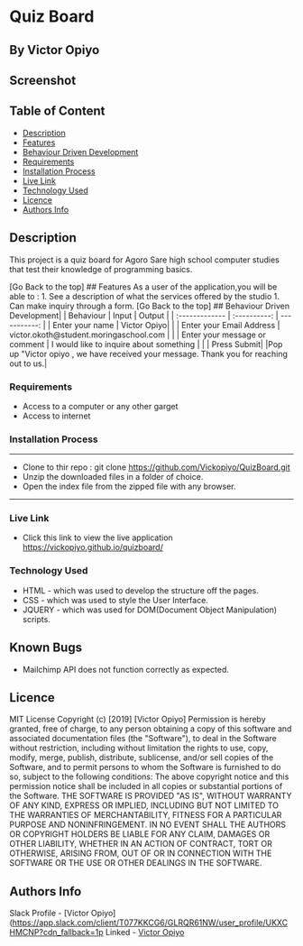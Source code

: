 # Quiz Board
 ## By Victor Opiyo
## Screenshot
 
 ## Table of Content
 - [Description](#description)
 - [Features](#features)
 - [Behaviour Driven Development](#Behaviour-Driven-Development)
 - [Requirements](#requirements)
 - [Installation Process](#installation-Process)
 - [Live Link](#Live-Link)
 - [Technology  Used](#technology-Used)
 - [Licence](#licence)
 - [Authors Info](#Authors-Info)
 ## Description
 <p>This project is a quiz board for Agoro Sare high school computer studies that test their knowledge of programming basics.</p>
[Go Back to the top]
## Features
As a user of the application,you will be able to :
1. See a description of what the services offered by the studio
1. Can make inquiry through a form.
[Go Back to the top]
## Behaviour Driven Development|
| Behaviour      | Input        | Output       |
| :------------- | :----------: | -----------: |
|  Enter your name  |   Victor Opiyo|     |
| Enter your Email Address  | victor.okoth@student.moringaschool.com |   |
| Enter your message or comment   |  I would like to inquire about something     |     |
| Press Submit|     |Pop up "Victor opiyo , we have received your message. Thank you for reaching out to us.|

 ###  Requirements
 * Access to  a computer or any other garget
 * Access to internet
 ### Installation Process
 ****
* Clone to thir repo : git clone https://github.com/Vickopiyo/QuizBoard.git
* Unzip the downloaded files in a folder of choice.
* Open the index file from the zipped file with any browser.
 ****
 
### Live Link
- Click this link to view the live application https://vickopiyo.github.io/quizboard/
### Technology  Used
* HTML - which was used to develop the structure off the pages.
* CSS - which was used to style the User Interface.
* JQUERY - which was used for DOM(Document Object Manipulation) scripts.

## Known Bugs
* Mailchimp API does not function correctly as expected.
## Licence
MIT License
Copyright (c) [2019] [Victor Opiyo]
Permission is hereby granted, free of charge, to any person obtaining a copy
of this software and associated documentation files (the "Software"), to deal
in the Software without restriction, including without limitation the rights
to use, copy, modify, merge, publish, distribute, sublicense, and/or sell
copies of the Software, and to permit persons to whom the Software is
furnished to do so, subject to the following conditions:
The above copyright notice and this permission notice shall be included in all
copies or substantial portions of the Software.
THE SOFTWARE IS PROVIDED "AS IS", WITHOUT WARRANTY OF ANY KIND, EXPRESS OR
IMPLIED, INCLUDING BUT NOT LIMITED TO THE WARRANTIES OF MERCHANTABILITY,
FITNESS FOR A PARTICULAR PURPOSE AND NONINFRINGEMENT. IN NO EVENT SHALL THE
AUTHORS OR COPYRIGHT HOLDERS BE LIABLE FOR ANY CLAIM, DAMAGES OR OTHER
LIABILITY, WHETHER IN AN ACTION OF CONTRACT, TORT OR OTHERWISE, ARISING FROM,
OUT OF OR IN CONNECTION WITH THE SOFTWARE OR THE USE OR OTHER DEALINGS IN THE
SOFTWARE.

## Authors Info
Slack Profile - [Victor Opiyo](https://app.slack.com/client/T077KKCG6/GLRQR61NW/user_profile/UKXCHMCNP?cdn_fallback=1p
Linked - [Victor Opiyo](https://www.linkedin.com/in/victro-opiyo-664811144/)

